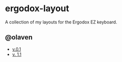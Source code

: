# ergodox-layout
A collection of my layouts for the Ergodox EZ keyboard.

## @olaven 
* [v.0.1](https://configure.ergodox-ez.com/layouts/V6WY/latest/0)
* [v. 1.1](https://configure.ergodox-ez.com/layouts/ljjb/latest/0)

